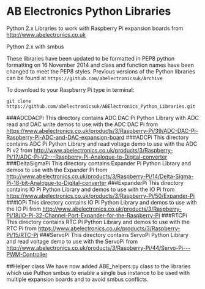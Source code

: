 AB Electronics Python Libraries
=====

Python 2.x Libraries to work with Raspberry Pi expansion boards from http://www.abelectronics.co.uk

Python 2.x with smbus

These libraries have been updated to be formatted in PEP8 python formatting on 16 November 2014 and class and function names have been changed to meet the PEP8 styles.  Previous versions of the Python libraries can be found at ```https://github.com/abelectronicsuk/Archive```

To download to your Raspberry Pi type in terminal: 

```
git clone https://github.com/abelectronicsuk/ABElectronics_Python_Libraries.git
```
###ADCDACPi
This directory contains ADC DAC Pi Python Library with ADC read and DAC write demos to use with the ADC DAC Pi from  https://www.abelectronics.co.uk/products/3/Raspberry-Pi/39/ADC-DAC-Pi-Raspberry-Pi-ADC-and-DAC-expansion-board
###ADCPi 
This directory contains ADC Pi Python Library  and read voltage demo to use with the ADC Pi v2 from  http://www.abelectronics.co.uk/products/3/Raspberry-Pi/17/ADC-Pi-V2---Raspberry-Pi-Analogue-to-Digital-converter
###DeltaSigmaPi
This directory contains Expander Pi Python Library and demos to use with the Expander Pi from http://www.abelectronics.co.uk/products/3/Raspberry-Pi/14/Delta-Sigma-Pi-18-bit-Analogue-to-Digital-converter
###ExpanderPi
This directory contains IO Pi Python Library  and demos to use with the IO Pi from https://www.abelectronics.co.uk/products/3/Raspberry-Pi/50/Expander-Pi
###IOPi
This directory contains IO Pi Python Library  and demos to use with the IO Pi from http://www.abelectronics.co.uk/products/3/Raspberry-Pi/18/IO-Pi-32-Channel-Port-Expander-for-the-Raspberry-Pi
###RTCPi
This directory contains RTC Pi Python Library and demos to use with the RTC Pi from https://www.abelectronics.co.uk/products/3/Raspberry-Pi/15/RTC-Pi
###ServoPi
This directory contains ServoPi Python Library  and read voltage demo to use with the ServoPi from http://www.abelectronics.co.uk/products/3/Raspberry-Pi/44/Servo-Pi---PWM-Controller

##Helper class
We have now added ABE_helpers.py class to the libraries which use Puthon smbus to enable a single bus instance to be used with multiple expansion boards and to avoid smbus conflicts. 
